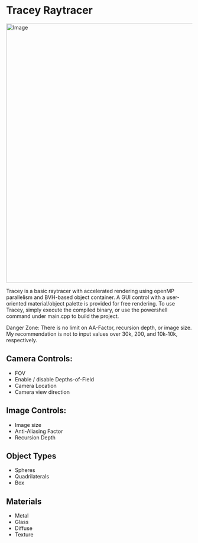 # Tracey Raytracer

<img width="700" height="700" alt="Image" src="https://github.com/user-attachments/assets/c36ff2b4-08f3-4011-ba82-da766f3511e0" />

Tracey is a basic raytracer with accelerated rendering using openMP parallelism and BVH-based object container. A GUI control with a user-oriented material/object palette is provided for free rendering. To use Tracey, simply execute the compiled binary, or use the powershell command under main.cpp to build the project.

Danger Zone: There is no limit on AA-Factor, recursion depth, or image size. My recommendation is not to input values over 30k, 200, and 10k-10k, respectively.

## Camera Controls:
- FOV
- Enable / disable Depths-of-Field
- Camera Location
- Camera view direction

## Image Controls:
- Image size
- Anti-Aliasing Factor
- Recursion Depth

## Object Types
- Spheres
- Quadrilaterals
- Box

## Materials
- Metal
- Glass
- Diffuse
- Texture

